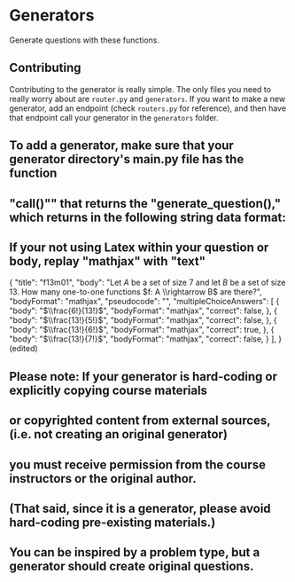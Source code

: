 # Generators

Generate questions with these functions.

## Contributing

Contributing to the generator is really simple. The only files you need to really worry about are `router.py` and `generators`. If you want to make a new generator, add an endpoint (check `routers.py` for reference), and then have that endpoint call your generator in the `generators` folder.

## To add a generator, make sure that your generator directory's main.py file has the function
## "call()"" that returns the "generate_question()," which returns in the following string data format:
## If your not using Latex within your question or body, replay "mathjax" with "text"

 {
     "title": "f13m01",
     "body": "Let $A$ be a set of size 7 and let $B$ be a set of size 13. How many one-to-one functions $f: A \\rightarrow B$ are there?",
     "bodyFormat": "mathjax",
     "pseudocode": "",
     "multipleChoiceAnswers": [
         {
             "body": "$\\frac{6!}{13!}$",
             "bodyFormat": "mathjax",
             "correct": false,
         },
         {
             "body": "$\\frac{13!}{5!}$",
             "bodyFormat": "mathjax",
             "correct": false,
         },
         {
             "body": "$\\frac{13!}{6!}$",
             "bodyFormat": "mathjax",
             "correct": true,
         },
         {
             "body": "$\\frac{13!}{7!}$",
             "bodyFormat": "mathjax",
             "correct": false,
         }
     ],
 } (edited)

## Please note: If your generator is hard-coding or explicitly copying course materials
## or copyrighted content from external sources, (i.e. not creating an original generator)
## you must receive permission from the course instructors or the original author.
## (That said, since it is a generator, please avoid hard-coding pre-existing materials.)
## You can be inspired by a problem type, but a generator should create original questions.
